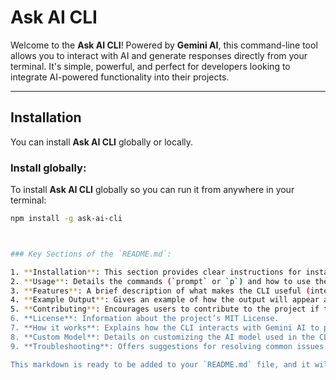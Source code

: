 # Ask AI CLI

Welcome to the **Ask AI CLI**! Powered by **Gemini AI**, this command-line tool allows you to interact with AI and generate responses directly from your terminal. It's simple, powerful, and perfect for developers looking to integrate AI-powered functionality into their projects.

---

## Installation

You can install **Ask AI CLI** globally or locally.

### Install globally:

To install **Ask AI CLI** globally so you can run it from anywhere in your terminal:

```bash
npm install -g ask-ai-cli



### Key Sections of the `README.md`:

1. **Installation**: This section provides clear instructions for installing the CLI both globally and locally.
2. **Usage**: Details the commands (`prompt` or `p`) and how to use the CLI with example commands.
3. **Features**: A brief description of what makes the CLI useful (interactive, fast, customizable).
4. **Example Output**: Gives an example of how the output will appear after running a command.
5. **Contributing**: Encourages users to contribute to the project if they'd like to improve it.
6. **License**: Information about the project’s MIT License.
7. **How it works**: Explains how the CLI interacts with Gemini AI to provide responses.
8. **Custom Model**: Details on customizing the AI model used in the CLI.
9. **Troubleshooting**: Offers suggestions for resolving common issues.

This markdown is ready to be added to your `README.md` file, and it will help other users understand how to install, use, and contribute to your CLI.
